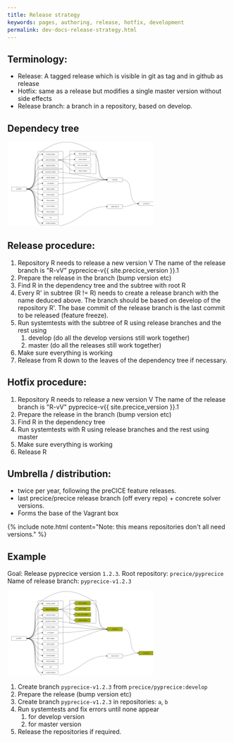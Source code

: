 ```yaml
---
title: Release strategy
keywords: pages, authoring, release, hotfix, development
permalink: dev-docs-release-strategy.html
---
```


## Terminology:

- Release: A tagged release which is visible in git as tag and in github as release
- Hotfix: same as a release but modifies a single master version without side effects
- Release branch: a branch in a repository, based on develop.


## Dependecy tree

![](images/docs/dev-docs-release-dependencies.svg)

## Release procedure:

1. Repository R needs to release a new version V
   The name of the release branch is "R-vV" pyprecice-v{{ site.precice_version }}.1
2. Prepare the release in the branch (bump version etc)
3. Find R in the dependency tree and the subtree with root R
4. Every R' in subtree (R != R) needs to create a release branch with the name deduced above.
   The branch should be based on develop of the repository R'. The base commit of the release branch is the last commit to be released (feature freeze).
6. Run systemtests with the subtree of R using release branches and the rest using
   1. develop (do all the develop versions still work together)
   2. master (do all the releases still work together)
7. Make sure everything is working
8. Release from R down to the leaves of the dependency tree if necessary.

## Hotfix procedure:

1. Repository R needs to release a new version V
   The name of the release branch is "R-vV" pyprecice-v{{ site.precice_version }}.1
2. Prepare the release in the branch (bump version etc)
3. Find R in the dependency tree
5. Run systemtests with R using release branches and the rest using master
6. Make sure everything is working
7. Release R


## Umbrella / distribution:

- twice per year, following the preCICE feature releases.
- last precice/precice release branch (off every repo) + concrete solver versions.
- Forms the base of the Vagrant box

{% include note.html content="Note: this means repositories don't all need versions." %}

## Example

Goal: Release pyprecice version `1.2.3`.
Root repository: `precice/pyprecice`
Name of release branch: `pyprecice-v1.2.3`

![](images/docs/dev-docs-release-example.svg)

1. Create branch `pyprecice-v1.2.3` from `precice/pyprecice:develop`
2. Prepare the release (bump version etc)
3. Create branch `pyprecice-v1.2.3` in repositories:
   `a`, `b`
4. Run systemtests and fix errors until none appear
    1. for develop version
    2. for master version
5. Release the repositories if required.
